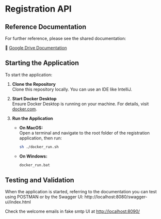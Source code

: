 # Registration API

## Reference Documentation
For further reference, please see the shared documentation:

🔗 [Google Drive Documentation](https://docs.google.com/document/d/1dNHAZaJOHZ02p2WRI67ORJg2nmLMd2g-tIHKhMxHHAs)

## Starting the Application

To start the application:

1. **Clone the Repository**  
   Clone this repository locally. You can use an IDE like IntelliJ.

2. **Start Docker Desktop**  
   Ensure Docker Desktop is running on your machine. For details, visit [docker.com](https://www.docker.com).

3. **Run the Application**  
   - **On MacOS:**  
     Open a terminal and navigate to the root folder of the registration application, then run:
     ```sh
     sh ./docker_run.sh
     ```
   - **On Windows:**  
     ```sh
     docker_run.bat
     ```

## Testing and Validation

When the application is started, referring to the documentation you can test using POSTMAN or by the Swagger UI: 
http://localhost:8080/swagger-ui/index.html

Check the welcome emails in fake smtp UI at [http://localhost:8090/](http://localhost:8090/)
